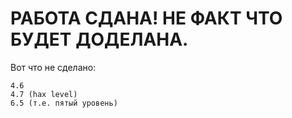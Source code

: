 # РАБОТА СДАНА! НЕ ФАКТ ЧТО БУДЕТ ДОДЕЛАНА.
Вот что не сделано:
```
4.6
4.7 (hax level)
6.5 (т.е. пятый уровень)
```
